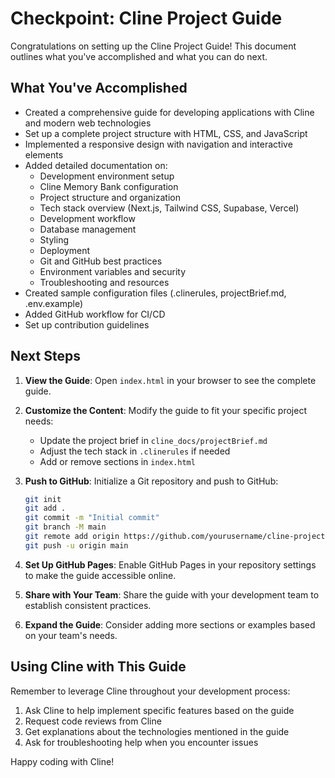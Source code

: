 # Checkpoint: Cline Project Guide

Congratulations on setting up the Cline Project Guide! This document outlines what you've accomplished and what you can do next.

## What You've Accomplished

- Created a comprehensive guide for developing applications with Cline and modern web technologies
- Set up a complete project structure with HTML, CSS, and JavaScript
- Implemented a responsive design with navigation and interactive elements
- Added detailed documentation on:
  - Development environment setup
  - Cline Memory Bank configuration
  - Project structure and organization
  - Tech stack overview (Next.js, Tailwind CSS, Supabase, Vercel)
  - Development workflow
  - Database management
  - Styling
  - Deployment
  - Git and GitHub best practices
  - Environment variables and security
  - Troubleshooting and resources
- Created sample configuration files (.clinerules, projectBrief.md, .env.example)
- Added GitHub workflow for CI/CD
- Set up contribution guidelines

## Next Steps

1. **View the Guide**: Open `index.html` in your browser to see the complete guide.

2. **Customize the Content**: Modify the guide to fit your specific project needs:
   - Update the project brief in `cline_docs/projectBrief.md`
   - Adjust the tech stack in `.clinerules` if needed
   - Add or remove sections in `index.html`

3. **Push to GitHub**: Initialize a Git repository and push to GitHub:
   ```bash
   git init
   git add .
   git commit -m "Initial commit"
   git branch -M main
   git remote add origin https://github.com/yourusername/cline-project-guide.git
   git push -u origin main
   ```

4. **Set Up GitHub Pages**: Enable GitHub Pages in your repository settings to make the guide accessible online.

5. **Share with Your Team**: Share the guide with your development team to establish consistent practices.

6. **Expand the Guide**: Consider adding more sections or examples based on your team's needs.

## Using Cline with This Guide

Remember to leverage Cline throughout your development process:

1. Ask Cline to help implement specific features based on the guide
2. Request code reviews from Cline
3. Get explanations about the technologies mentioned in the guide
4. Ask for troubleshooting help when you encounter issues

Happy coding with Cline!
